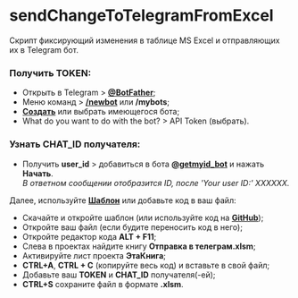 # sendChangeToTelegramFromExcel
Скрипт фиксирующий изменения в таблице MS Excel и отправляющих их в Telegram бот.

### Получить TOKEN:
* Открыть в Telegram > [**@BotFather**](https://t.me/BotFather);
* Меню команд > [**/newbot**](https://zen.yandex.ru/media/excelifehack/upravliaem-telegram-botom-iz-google-tablicy-62a5c73192615c0231850322) или **/mybots**;
* [**Создать**](https://zen.yandex.ru/media/excelifehack/upravliaem-telegram-botom-iz-google-tablicy-62a5c73192615c0231850322) или выбрать имеющегося бота;
* What do you want to do with the bot? > API Token (выбрать).

### Узнать CHAT_ID получателя:
* Получить **user_id** > добавиться в бота [**@getmyid_bot**](https://t.me/getmyid_bot) и нажать **Начать**.<br>
_В ответном сообщении отобразится ID, после 'Your user ID:' XXXXXX._

Далее, используйте [**Шаблон**](https://drive.google.com/file/d/12NSVsWidJVjW4108-xLvF9Qs8bvkh7Aa/view?usp=sharing) или добавьте код в ваш файл:
* Скачайте и откройте шаблон (или используйте код на [**GitHub**](https://github.com/Guf-Hub/sendChangeToTelegramFromExcel/blob/main/%D0%AD%D1%82%D0%B0%D0%9A%D0%BD%D0%B8%D0%B3%D0%B0.cls));
* Откройте ваш файл (если будите переносить код в него);
* Откройте редактор кода **ALT + F11**;
* Слева в проектах найдите книгу **Отправка в телеграм.xlsm**;
* Активируйте лист проекта **ЭтаКнига**;
* **CTRL+A**, **CTRL + C** (копируйте весь код) и вставьте в свой файл;
* Добавьте ваш **TOKEN** и **CHAT_ID** получателя(-ей);
* **CTRL+S** сохраните файл в формате **.xlsm**.
